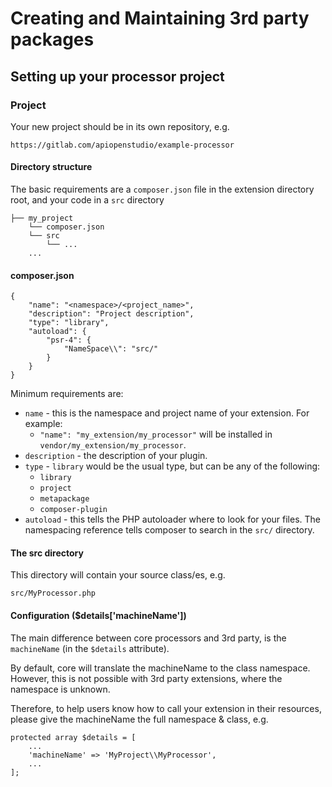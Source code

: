 Creating and Maintaining 3rd party packages
===========================================

Setting up your processor project
---------------------------------

### Project

Your new project should be in its own repository, e.g.

    https://gitlab.com/apiopenstudio/example-processor

#### Directory structure

The basic requirements are a ```composer.json``` file in the extension directory
root, and your code in a ```src``` directory

    ├── my_project
        └── composer.json
        └── src
            └── ...
        ...

#### composer.json

    {
        "name": "<namespace>/<project_name>",
        "description": "Project description",
        "type": "library",
        "autoload": {
            "psr-4": {
                "NameSpace\\": "src/"
            }
        }
    }

Minimum requirements are:

* ```name``` - this is the namespace and project name of your extension. For
  example:
    * ```"name": "my_extension/my_processor"``` will be installed in
      ```vendor/my_extension/my_processor```.
* ```description``` - the description of your plugin.
* ```type``` - ```library``` would be the usual type, but can be any of the
  following:
    * ```library```
    * ```project```
    * ```metapackage```
    * ```composer-plugin```
* ```autoload``` - this tells the PHP autoloader where to look for your files.
  The namespacing reference tells composer to search in the ```src/```
  directory.

#### The src directory

This directory will contain your source class/es, e.g.

    src/MyProcessor.php

#### Configuration ($details['machineName'])

The main difference between core processors and 3rd party, is the
```machineName``` (in the ```$details``` attribute).

By default, core will translate the machineName to the class namespace. However,
this is not possible with 3rd party extensions, where the namespace is unknown.

Therefore, to help users know how to call your extension in their resources,
please give the machineName the full namespace & class, e.g.

    protected array $details = [
        ...
        'machineName' => 'MyProject\\MyProcessor',
        ...
    ];
